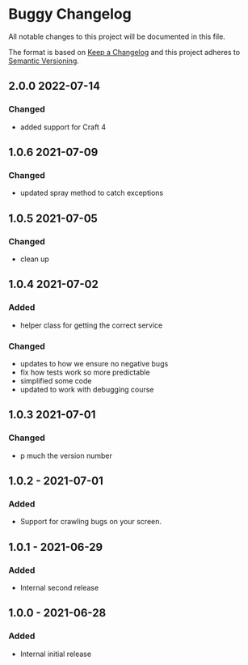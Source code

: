 # Buggy Changelog

All notable changes to this project will be documented in this file.

The format is based on [Keep a Changelog](http://keepachangelog.com/) and this project adheres to [Semantic Versioning](http://semver.org/).

## 2.0.0 2022-07-14
### Changed
- added support for Craft 4

## 1.0.6 2021-07-09
### Changed
- updated spray method to catch exceptions

## 1.0.5 2021-07-05
### Changed
- clean up

## 1.0.4 2021-07-02

### Added
- helper class for getting the correct service

### Changed
- updates to how we ensure no negative bugs
- fix how tests work so more predictable
- simplified some code
- updated to work with debugging course

## 1.0.3 2021-07-01
### Changed
- p much the version number


## 1.0.2 - 2021-07-01
### Added
- Support for crawling bugs on your screen.

## 1.0.1 - 2021-06-29
### Added
- Internal second release

## 1.0.0 - 2021-06-28
### Added
- Internal initial release

